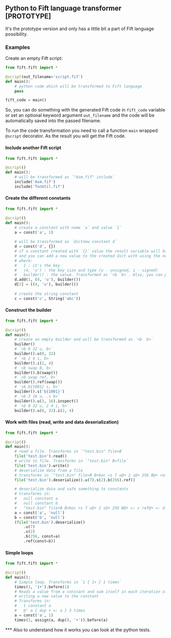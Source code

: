 ## Python to Fift language transformer [PROTOTYPE]

It's the prototype version and only has a little bit a part of Fift language 
possibility.

### Examples

Create an empty Fift script:
```python
from fift.fift import *

@script(out_filename='script.fif')
def main():
    # python code which will be transformed to Fift language
    pass

fift_code = main()
```
So, you can do something with the generated Fift code in `fift_code` variable or 
set an optional keyword argument `out_filename` and the code will be automatically
saved into the passed filename.

To run the code transformation you need to call a function `main` wrapped `@script` 
decorator. As the result you will get the Fift code.

#### Include another Fift script

```python
from fift.fift import *

@script()
def main():
    # will be transformed as `"Asm.fif" include`
    include('Asm.fif')
    include('TonUtil.fif')
```

#### Create the different constants

```python
from fift.fift import *

@script()
def main():
    # create a constant with name `a` and value `1`
    a = const('a', 1)
    
    # will be transformed as `dictnew constant d`
    d = const('d', {})
    # if a constant created with `{}` value the result variable will have `Dict` interface
    # and you can add a new value to the created dict with using the next ways
    # where:
    #   1 : it's the key
    #   (4, 'u') : the key size and type (u - unsigned, i - signed)
    #   builder() : the value. Transformed as `<b  b>`. Also, you can pass another entity as value.
    d.add(1, (4, 'u'), builder())
    d[2] = ((4, 'u'), builder())
    
    # create the string constant
    c = const('c', String('abc'))
```

#### Construct the builder

```python
from fift.fift import *

@script()
def main():
    # create an empty builder and will be transformed as `<b  b>`
    builder()
    # `<b 0 32 u, b>`
    builder().u(0, 32)
    # `<b 2 4 i, b>`
    builder().i(2, 4)
    # `<b swap B, b>`
    builder().b(swap())
    # `<b swap ref, b>`
    builder().ref(swap())
    # `<b b{1001} s, b>`
    builder().s('b{1001}')
    # `<b 3 16 u, .s b>`
    builder().u(3, 16).inspect()
    # `<b 0 32 u, 2 4 i, b>`
    builder().u(0, 32).i(2, 4)
```

#### Work with files (read, write and data deserialization)

```python
from fift.fift import *

@script()
def main():
    # read a file. Transforms in `"test.bin" file>B`
    file('test.bin').read()
    # write to file. Transforms in `"test.bin" B>file`
    file('test.bin').write()
    # deserialize data from a file
    # transforms in `"test.bin" file>B B>boc <s 7 u@+ 2 s@+ 256 B@+ ref@+`
    file('test.bin').deserialize().u(7).s(2).b(256).ref()

    # deserialize data and safe something to constants
    # transforms in:
    #   null constant a
    #   null constant b
    #   "test.bin" file>B B>boc <s 7 u@+ 2 s@+ 256 B@+ =: c ref@+ =: d
    a = const('a', 'null')
    b = const('b', 'null')
    (file('test.bin').deserialize()
        .u(7)
        .s(2)
        .b(256, const=a)
        .ref(const=b))
```

#### Simple loops

```python
from fift.fift import *

@script()
def main():
    # Simple loop. Transforms in `1 { 1+ } 1 times`
    times(3, '1+').before(1)
    # Reads a value from a constant and sum itself in each iteration of the loop 
    # writing a new value to the constant
    # Transforms in:
    #   1 constant a
    #   @' a { dup + =: a } 3 times
    a = const('a', 1)
    times(3, assign(a, dup(), '+')).before(a)
```

*** Also to understand how it works you can look at the python tests.